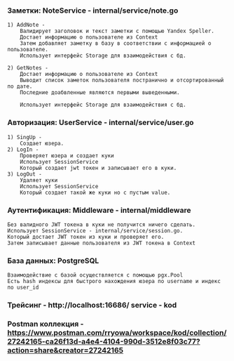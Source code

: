 ### Заметки: NoteService - internal/service/note.go
    1) AddNote -
        Валидирует заголовок и текст заметки с помощью Yandex Speller.
        Достает информацию о пользователе из Context
        Затем добавляет заметку в базу в соответствии с информацией о пользователе.
        Использует интерфейс Storage для взаимодействия с бд.
        
    2) GetNotes -
        Достает информацию о пользователе из Context        
        Выводит список заметок пользователя постранично и отсортированный по дате.
        Последние доабвленные являются первыми выведенными.
        
        Использует интерфейс Storage для взаимодействия с бд.

### Авторизация: UserService - internal/service/user.go
    1) SingUp -
        Создает юзера.
    2) LogIn -
        Проверяет юзера и создает куки
        Использует SessionService
        Который создает jwt токен и записывает его в куки.
    3) LogOut -
        Удаляет куки
        Использует SessionService
        Который создает такой же куки но с пустым value.

### Аутентификация: Middleware - internal/middleware
    Без валидного JWT токена в куки не получится ничего сделать.
    Использует SessionService - internal/service/session.go.
    Который достает JWT токен из куки и проверяет его.
    Затем записывает данные пользователя из JWT токена в Context

### База данных: PostgreSQL
    Взаимодействие с базой осуществляется с помощью pgx.Pool
    Есть hash индексы для быстрого нахождения юзера по username и индекс по user_id
    
### Трейсинг - http://localhost:16686/ service - kod

### Postman коллекция - https://www.postman.com/rryowa/workspace/kod/collection/27242165-ca26f13d-a4e4-4104-990d-3512e8f03c77?action=share&creator=27242165
